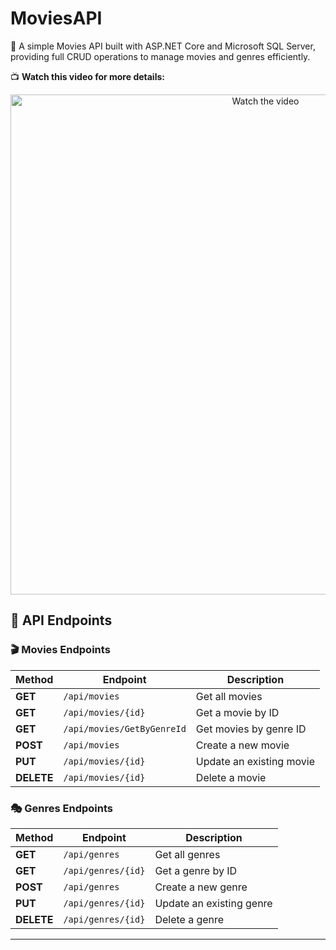 # MoviesAPI
🚀 A simple Movies API built with ASP.NET Core and Microsoft SQL Server, providing full CRUD operations to manage movies and genres efficiently.

📺 **Watch this video for more details:** 

<!-- Resize image -->
<p align="center">
  <a href="https://www.youtube.com/watch?v=KNYJgYDEMRA">
    <img src="![VID](https://github.com/user-attachments/assets/a5d5bb0f-309a-4c76-89cd-aa8c26ad2a63)" alt="Watch the video" width="800" />
  </a>
</p>




## 📄 API Endpoints

### 🎬 Movies Endpoints

| **Method** | **Endpoint**           | **Description**                  |
|------------|------------------------|----------------------------------|
| **GET**    | `/api/movies`           | Get all movies                  |
| **GET**    | `/api/movies/{id}`      | Get a movie by ID               |
| **GET**    | `/api/movies/GetByGenreId`| Get movies by genre ID        |
| **POST**   | `/api/movies`           | Create a new movie              |
| **PUT**    | `/api/movies/{id}`      | Update an existing movie        |
| **DELETE** | `/api/movies/{id}`      | Delete a movie                  |

### 🎭 Genres Endpoints

| **Method** | **Endpoint**           | **Description**                 |
|------------|------------------------|---------------------------------|
| **GET**    | `/api/genres`          | Get all genres                  |
| **GET**    | `/api/genres/{id}`     | Get a genre by ID               |
| **POST**   | `/api/genres`          | Create a new genre              |
| **PUT**    | `/api/genres/{id}`     | Update an existing genre        |
| **DELETE** | `/api/genres/{id}`     | Delete a genre                  |

---
